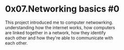 # 0x07.Networking basics #0
This project introduced me to computer netwowrking.  
understanding how the internet works, how computers   
are linked together in a network, how they identify   
each other and how they're able to communicate with   
each other.

